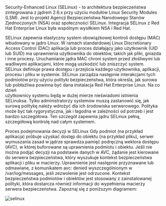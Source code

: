 Security-Enhanced Linux (SELinux) - to architektura bezpieczeństwa zintegrowana z jądrem 2.6.x przy użyciu modułów Linux Security Modules (LSM). Jest  to projekt Agencji Bezpieczeństwa Narodowego Stanów Zjednoczonych (NSA) oraz społeczności SELinux. Integracja SELinux z Red Hat Enterprise Linux była wspólnym wysiłkiem NSA i Red Hat.

SELinux zapewnia elastyczny system obowiązkowej kontroli dostępu (MAC) wbudowany w jądro Linux. W ramach standardowej Linux Discretionary Access Control (DAC) aplikacja lub proces działający jako użytkownik (UID lub SUID) ma uprawnienia użytkownika do obiektów, takich jak pliki, gniazda i inne procesy. Uruchamianie jądra MAC chroni system przed złośliwymi lub wadliwymi aplikacjami, które mogą uszkodzić lub zniszczyć system. SELinux definiuje prawa dostępu i przejścia każdego użytkownika, aplikacji, procesu i pliku w systemie. SELinux zarządza następnie interakcjami tych podmiotów przy użyciu polityki bezpieczeństwa, która określa, jak surowa lub pobłażliwa powinna być dana instalacja Red Hat Enterprise Linux. Na co dzień  
użytkownicy systemu będą w dużej mierze nieświadomi istnienia SELinuksa. Tylko administratorzy systemów muszą zastanowić się, jak surową politykę należy wdrożyć dla ich środowiska serwerowego. Polityka może być tak rygorystyczna, jak i łagodna w zależności od potrzeb i jest bardzo szczegółowa. Ten szczegół zapewnia jądru SELinux pełną, szczegółową kontrolę nad całym systemem.

Proces podejmowania decyzji w SELinux Gdy podmiot (na przykład aplikacja) próbuje uzyskać dostęp do obiektu (na przykład pliku), serwer wymuszania  zasad w jądrze sprawdza pamięć podręczną wektora dostępu (AVC), w której buforowane są uprawnienia podmiotu i obiektu. Jeśli nie można podjąć  decyzji na podstawie danych w AVC, żądanie jest kierowane do serwera bezpieczeństwa, który wyszukuje kontekst bezpieczeństwa aplikacji i pliku w macierzy. Uprawnienie jest następnie przyznawane lub odmawiane, z komunikatem avc: denied wyszczególnionym w /var/log/messages, jeśli zezwolenie  jest odrzucone. Kontekst bezpieczeństwa podmiotów i obiektów jest stosowany z zainstalowanej polityki, która dostarcza również informacji do wypełnienia macierzy serwera bezpieczeństwa. Zapoznaj się z poniższym diagramem:

![selinux](3_8_1_SELINUX.png)